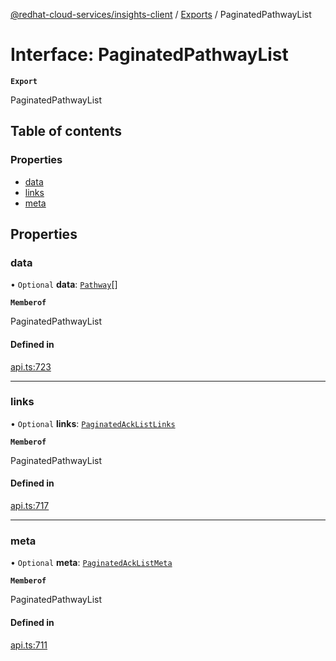 [@redhat-cloud-services/insights-client](../README.md) / [Exports](../modules.md) / PaginatedPathwayList

# Interface: PaginatedPathwayList

**`Export`**

PaginatedPathwayList

## Table of contents

### Properties

- [data](PaginatedPathwayList.md#data)
- [links](PaginatedPathwayList.md#links)
- [meta](PaginatedPathwayList.md#meta)

## Properties

### data

• `Optional` **data**: [`Pathway`](Pathway.md)[]

**`Memberof`**

PaginatedPathwayList

#### Defined in

[api.ts:723](https://github.com/RedHatInsights/javascript-clients/blob/main/packages/insights/api.ts#L723)

___

### links

• `Optional` **links**: [`PaginatedAckListLinks`](PaginatedAckListLinks.md)

**`Memberof`**

PaginatedPathwayList

#### Defined in

[api.ts:717](https://github.com/RedHatInsights/javascript-clients/blob/main/packages/insights/api.ts#L717)

___

### meta

• `Optional` **meta**: [`PaginatedAckListMeta`](PaginatedAckListMeta.md)

**`Memberof`**

PaginatedPathwayList

#### Defined in

[api.ts:711](https://github.com/RedHatInsights/javascript-clients/blob/main/packages/insights/api.ts#L711)
